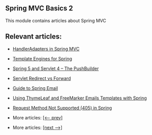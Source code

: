 ## Spring MVC Basics 2

This module contains articles about Spring MVC

## Relevant articles:

- [HandlerAdapters in Spring MVC](docs/SpringMVC_HandlerAdapter.md)
- [Template Engines for Spring]()
- [Spring 5 and Servlet 4 – The PushBuilder]()
- [Servlet Redirect vs Forward]()
- [Guide to Spring Email]()
- [Using ThymeLeaf and FreeMarker Emails Templates with Spring]()
- [Request Method Not Supported (405) in Spring]()

- More articles: [[<-- prev]](../spring-mvc-basics-1/README.md)
- More articles: [[next -->]](../spring-mvc-basics-3/README.md)